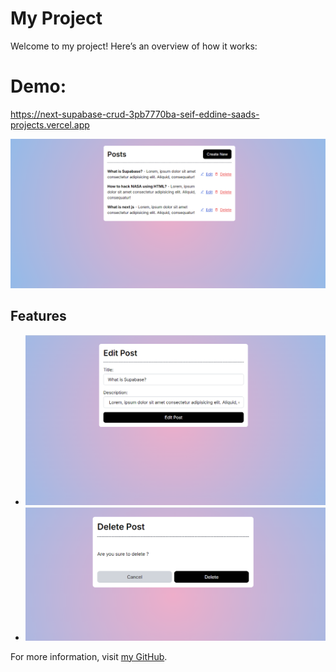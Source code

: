 # My Project

Welcome to my project! Here’s an overview of how it works:

# Demo:
https://next-supabase-crud-3pb7770ba-seif-eddine-saads-projects.vercel.app

![Project Overview](./public/posts.PNG)

## Features

- ![Edit page](./public/edit.PNG)
- ![delete page](./public/delete.PNG)


For more information, visit [my GitHub](https://github.com/seifeddinesaad01).
